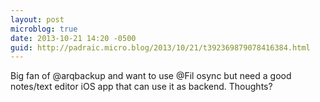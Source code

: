 ```yaml
---
layout: post
microblog: true
date: 2013-10-21 14:20 -0500
guid: http://padraic.micro.blog/2013/10/21/t392369879078416384.html
---
```

Big fan of @arqbackup and want to use @Fil osync but need a good notes/text editor iOS app  that can use it as backend. Thoughts?
